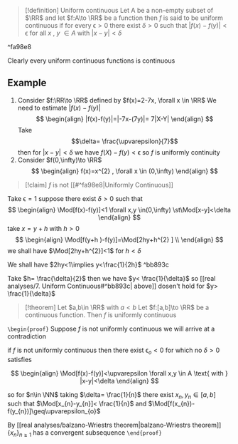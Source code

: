 > [!definition] Uniform continuous
> Let A be a non-empty subset of $\RR$ and let $f:A\to \RR$ be a function 
> then $f$ is said to be uniform continuous if for every $\upvarepsilon>0$ there exist $\delta>0$ such that 
> $|f(x)-f(y)|<\upvarepsilon$ for all $x$ , $y$ $\in A$ with $|x-y|<\delta$ 

^fa98e8

Clearly every uniform continuous functions is continuous


## Example 
1. Consider $f:\RR\to \RR$ defined by
$f(x)=2-7x, \forall x \in \RR$
We need to estimate $|f(x)-f(y)|$
$$
\begin{align}
|f(x)-f(y)|=|-7x-(7y)|= 7|X-Y|
\end{align}
$$
Take $$\delta= \frac{\upvarepsilon}{7}$$ then  for $|x-y|<\delta$ we have $f(X)-f(y)<\upvarepsilon$ so $f$ is uniformly continuity
2.  Consider $f(0,\infty)\to \RR$
$$
\begin{align}
f(x)=x^{2} , \forall x \in (0,\infty)
\end{align}
$$
> [!claim] 
> $f$ is not [[#^fa98e8|Uniformly Continuous]] 

Take $\upvarepsilon=1$ suppose there exist $\delta>0$ such that 
$$
\begin{align}
\Mod[f(x)-f(y)]<1 \forall x,y \in(0,\infty) \st\Mod[x-y]<\delta 
\end{align}
$$
take $x=y+h$ with $h>0$
$$
\begin{align}
\Mod[f(y+h )-f(y)]=\Mod[2hy+h^{2} ] \\  
\end{align}
$$
we shall have $\Mod[2hy+h^{2}]<1$ for $h<\delta$


We shall have $2hy<1\implies y<\frac{1}{2h}$   ^bb893c


Take $h= \frac{\delta}{2}$ then we have $y< \frac{1}{\delta}$ so [[real analyses/7. Uniform Continuous#^bb893c| above]] dosen't hold for $y> \frac{1}{\delta}$ 

> [!theorem] 
> Let $a,b\in \RR$ with $a<b$ Let $f:[a,b]\to \RR$  be a continuous function. Then $f$ is uniformly continuous


`\begin{proof}`
Suppose $f$ is not uniformly continuous we will arrive at a contradiction 

if $f$ is not uniformly continuous then there exist $\upvarepsilon_{o}<0$ for which no $\delta>0$
satisfies 

$$
\begin{align}
\Mod[f(x)-f(y)]<\upvarepsilon \forall x,y \in  A \text{ with } |x-y|<\delta
\end{align}
$$

so for $n\in \NN$ taking $\delta= \frac{1}{n}$ there exist $x_{n},y_{n}\in[a,b]$ 
such that $\Mod[x_{n}-y_{n}]< \frac{1}{n}$ and $\Mod[f(x_{n})-f(y_{n})]\geq\upvarepsilon_{o}$ 

By [[real analyses/balzano-Wriestrs theorem|balzano-Wriestrs theorem]]  $\left\{x_n \right\}_{n\geq1}$ has a convergent subsequence 
`\end{proof}`